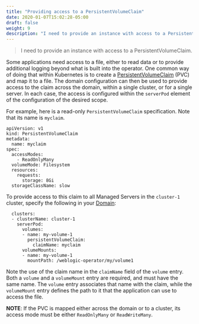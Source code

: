 ```yaml
---
title: "Providing access to a PersistentVolumeClaim"
date: 2020-01-07T15:02:28-05:00
draft: false
weight: 9
description: "I need to provide an instance with access to a PersistentVolumeClaim."
---
```

> I need to provide an instance with access to a PersistentVolumeClaim.

Some applications need access to a file, either to read data or to provide additional logging beyond what is
built into the operator. One common way of doing that within Kubernetes is to create a
[PersistentVolumeClaim](https://kubernetes.io/docs/concepts/storage/persistent-volumes/#persistentvolumeclaims) (PVC) and map
it to a file. The domain configuration can then be used to provide access to the claim across the domain,
within a single cluster, or for a single server.
In each case, the access is configured within the ``serverPod`` element of the configuration of the
desired scope.

For example, here is
a read-only `PersistentVolumeClaim` specification. Note that its name is `myclaim`.

```
apiVersion: v1
kind: PersistentVolumeClaim
metadata:
  name: myclaim
spec:
  accessModes:
    - ReadOnlyMany
  volumeMode: Filesystem
  resources:
    requests:
      storage: 8Gi
  storageClassName: slow
```

To provide access to this claim to all Managed Servers in the `cluster-1` cluster, specify the following
in your [Domain](https://github.com/oracle/weblogic-kubernetes-operator/blob/main/documentation/domains/Domain.md):

```
  clusters:
  - clusterName: cluster-1
    serverPod:
      volumes:
      - name: my-volume-1
        persistentVolumeClaim:
          claimName: myclaim
      volumeMounts:
      - name: my-volume-1
        mountPath: /weblogic-operator/my/volume1

```
Note the use of the claim name in the `claimName` field of the `volume` entry. Both a `volume` and a
`volumeMount` entry are required, and must have the same name. The `volume` entry associates that name with the claim,
while the `volumeMount` entry defines the path to it that the application can use to access the file.

**NOTE**: If the PVC is mapped either across the domain or to a cluster,
its access mode must be either `ReadOnlyMany` or `ReadWriteMany`.
